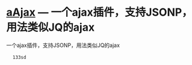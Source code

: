 # <a href="">aAjax</a> — 一个ajax插件，支持JSONP，用法类似JQ的ajax

一个ajax插件，支持JSONP，用法类似JQ的ajax
<pre>
  <code>133sd</code>
</pre>
